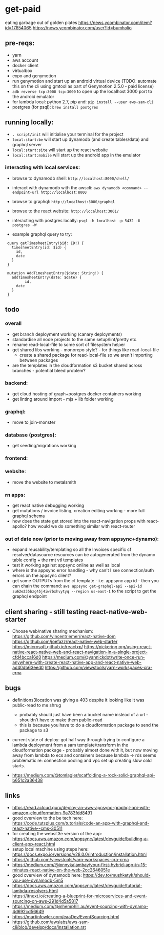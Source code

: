 # get-paid

eating garbage out of golden plates
  https://news.ycombinator.com/item?id=17854065
  https://news.ycombinator.com/user?id=bumholio

## pre-reqs:

 * yarn
 * aws account
 * docker client
 * virtualbox
 * expo and genymotion
 * run genymotion and start up an android virtual device (TODO: automate this on the cli using gmtool as part of Genymotion 2.5.0 - paid license)
 * `adb reverse tcp:3000 tcp:3000` to open up the localhost 3000 port to the android emulator
 * for lambda local: python 2.7, pip and: `pip install --user aws-sam-cli`
 * postgres (for psql): `brew install postgres`

## running locally:

 * `. script/init` will initialise your terminal for the project
 * `local:start:be` will start up dynamodb (and create tables/data) and graphql server
 * `local:start:site` will start up the react website
 * `local:start:mobile` will start up the android app in the emulator

### interacting with local services:

 * browse to dynamodb shell: `http://localhost:8000/shell/`
 * interact with dynamodb with the awscli: `aws dynamodb <command> --endpoint-url http://localhost:8000`
 * browse to graphql: `http://localhost:3000/graphql`
 * browse to the react website: `http://localhost:3001/`
 * interacting with postgres locally: `psql -h localhost -p 5432 -U postgres -W`

 * example graphql query to try:

 ```
  query getTimesheetEntry($id: ID!) {
    timesheetEntry(id: $id) {
      id,
      date
    }
  }

  mutation AddTimesheetEntry($date: String!) {
    addTimesheetEntry(date: $date) {
          id,
      date
    }
  }
```

## todo

### overall

 * get branch deployment working (canary deployments)
 * standardise all node projects to the same setup/lint/pretty etc.
 * rename read-local-file to some sort of filesystem helper
 * get shared libs working - monorepo style? - for things like read-local-file
    * create a shared package for read-local-file so we aren't importing between packages
 * are the templates in the cloudformation s3 bucket shared across branches - potential bleed problem?

### backend:

 * get cloud hosting of graph+postgres docker containers working
 * get linting around import - mjs + lib folder working

### graphql:

 * move to join-monster

### database (postgres):

 * get seeding/migrations working

### frontend:

### website:

 * move the website to metalsmith

### rn apps:

 * get react native debugging working
 * get mutations / invoice listing, creation editing working - more full graphql schema
 * how does the state get stored into the react-navigation props with react-apollo? how would we do something similar with react-router

### out of date now (prior to moving away from appsync+dynamo):

 * expand reusability/templating so all the Invoices specific cf resolver/datasource resources can be autogenerated from the dynamo table config + the rmt vtl templates
 * test it working against appsync online as well as local
 * where is the appsync error handling - why can't I see connection/auth errors on the appsync client?
 * get some OUTPUTs from the cf template - i.e. appsync app id - then you can chain the command: `aws appsync get-graphql-api --api-id zu62e235bzg45j4iw7bxhvytyq --region us-east-1` to the script to get the graphql endpoint

## client sharing - still testing react-native-web-starter

 * Choose web/native sharing mechanism:
  https://github.com/vincentriemer/react-native-dom
  https://github.com/joefazz/react-native-web-starter
  https://microsoft.github.io/reactxp/
  https://pickering.org/using-react-native-react-native-web-and-react-navigation-in-a-single-project-cfd4bcca16d0
  https://medium.com/@yannickdot/write-once-run-anywhere-with-create-react-native-app-and-react-native-web-ad40db63eed0
  https://github.com/viewstools/yarn-workspaces-cra-crna

## bugs

 * definitions3location was giving a 403 despite it looking like it was public-read to me shrug
   - probably should just have been a bucket name instead of a url - shouldn't have to make them public-read
   - this is because you have to do a cloudformation package to send the package to s3


 * current state of deploy: got half way through trying to configure a lambda deployment from a sam template/transform in the cloudformation package - probably almost done with it, but now moving away from lambda to ecs and containers because lambda -> rds seems problematic re: connection pooling and vpc set up creating slow cold starts.

 * https://medium.com/@tomlagier/scaffolding-a-rock-solid-graphql-api-b651c2a36438


## links

 * https://read.acloud.guru/deploy-an-aws-appsync-graphql-api-with-amazon-cloudformation-9a783fdd8491
 * good overview to the be tech here: https://code.tutsplus.com/tutorials/code-an-app-with-graphql-and-react-native--cms-30511
 * for creating the websit3e version of the app: https://docs.aws.amazon.com/appsync/latest/devguide/building-a-client-app-react.html
 * setup local machine using steps here: https://docs.expo.io/versions/v28.0.0/introduction/installation.html
 * https://github.com/viewstools/yarn-workspaces-cra-crna
 * https://medium.com/@jonnykalambay/your-first-hybrid-app-in-15-minutes-react-native-on-the-web-2cc2646051e
 * good overview of dynamodb here: https://dev.to/mushketyk/should-you-use-dynamodb-5m5
 * https://docs.aws.amazon.com/appsync/latest/devguide/tutorial-lambda-resolvers.html
 * https://itnext.io/creating-a-blueprint-for-microservices-and-event-sourcing-on-aws-291d4d5a5817
 * https://medium.com/@mhemphill.au/event-sourcing-with-dynamo-4d692cd56649
 * https://martinfowler.com/eaaDev/EventSourcing.html
 * https://github.com/awslabs/aws-sam-cli/blob/develop/docs/installation.rst

